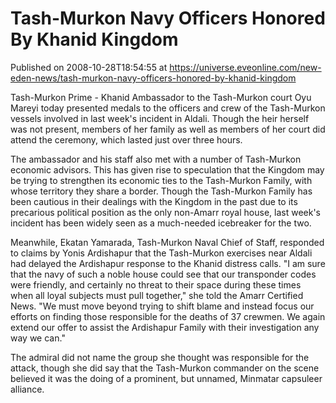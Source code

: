 # Tash-Murkon Navy Officers Honored By Khanid Kingdom
Published on 2008-10-28T18:54:55 at https://universe.eveonline.com/new-eden-news/tash-murkon-navy-officers-honored-by-khanid-kingdom

Tash-Murkon Prime - Khanid Ambassador to the Tash-Murkon court Oyu Mareyi today presented medals to the officers and crew of the Tash-Murkon vessels involved in last week's incident in Aldali. Though the heir herself was not present, members of her family as well as members of her court did attend the ceremony, which lasted just over three hours.

The ambassador and his staff also met with a number of Tash-Murkon economic advisors. This has given rise to speculation that the Kingdom may be trying to strengthen its economic ties to the Tash-Murkon Family, with whose territory they share a border. Though the Tash-Murkon Family has been cautious in their dealings with the Kingdom in the past due to its precarious political position as the only non-Amarr royal house, last week's incident has been widely seen as a much-needed icebreaker for the two.

Meanwhile, Ekatan Yamarada, Tash-Murkon Naval Chief of Staff, responded to claims by Yonis Ardishapur that the Tash-Murkon exercises near Aldali had delayed the Ardishapur response to the Khanid distress calls. "I am sure that the navy of such a noble house could see that our transponder codes were friendly, and certainly no threat to their space during these times when all loyal subjects must pull together," she told the Amarr Certified News. "We must move beyond trying to shift blame and instead focus our efforts on finding those responsible for the deaths of 37 crewmen. We again extend our offer to assist the Ardishapur Family with their investigation any way we can."

The admiral did not name the group she thought was responsible for the attack, though she did say that the Tash-Murkon commander on the scene believed it was the doing of a prominent, but unnamed, Minmatar capsuleer alliance.
